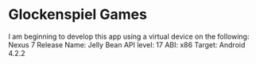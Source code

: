 Glockenspiel Games
===

I am beginning to develop this app using a virtual device on the following:
    Nexus 7
    Release Name: Jelly Bean
    API level: 17
    ABI: x86
    Target: Android 4.2.2